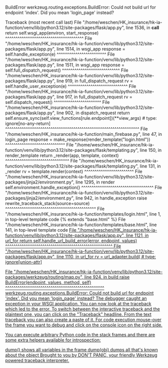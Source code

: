 BuildError
werkzeug.routing.exceptions.BuildError: Could not build url for endpoint 'index'. Did you mean 'login_page' instead?

Traceback (most recent call last)
File "/home/weschen/HK_insurance/hk-ia-function/venv/lib/python3.12/site-packages/flask/app.py", line 1536, in __call__
return self.wsgi_app(environ, start_response)
       ^^^^^^^^^^^^^^^^^^^^^^^^^^^^^^^^^^^^^^
File "/home/weschen/HK_insurance/hk-ia-function/venv/lib/python3.12/site-packages/flask/app.py", line 1514, in wsgi_app
response = self.handle_exception(e)
           ^^^^^^^^^^^^^^^^^^^^^^^^
File "/home/weschen/HK_insurance/hk-ia-function/venv/lib/python3.12/site-packages/flask/app.py", line 1511, in wsgi_app
response = self.full_dispatch_request()
           ^^^^^^^^^^^^^^^^^^^^^^^^^^^^
File "/home/weschen/HK_insurance/hk-ia-function/venv/lib/python3.12/site-packages/flask/app.py", line 919, in full_dispatch_request
rv = self.handle_user_exception(e)
     ^^^^^^^^^^^^^^^^^^^^^^^^^^^^^
File "/home/weschen/HK_insurance/hk-ia-function/venv/lib/python3.12/site-packages/flask/app.py", line 917, in full_dispatch_request
rv = self.dispatch_request()
     ^^^^^^^^^^^^^^^^^^^^^^^
File "/home/weschen/HK_insurance/hk-ia-function/venv/lib/python3.12/site-packages/flask/app.py", line 902, in dispatch_request
return self.ensure_sync(self.view_functions[rule.endpoint])(**view_args)  # type: ignore[no-any-return]
       ^^^^^^^^^^^^^^^^^^^^^^^^^^^^^^^^^^^^^^^^^^^^^^^^^^^^^^^^^^^^^^^^^
File "/home/weschen/HK_insurance/hk-ia-function/main_firebase.py", line 47, in login_page
response = make_response(render_template("login.html"))
                         ^^^^^^^^^^^^^^^^^^^^^^^^^^^^^
File "/home/weschen/HK_insurance/hk-ia-function/venv/lib/python3.12/site-packages/flask/templating.py", line 150, in render_template
return _render(app, template, context)
       ^^^^^^^^^^^^^^^^^^^^^^^^^^^^^^^
File "/home/weschen/HK_insurance/hk-ia-function/venv/lib/python3.12/site-packages/flask/templating.py", line 131, in _render
rv = template.render(context)
     ^^^^^^^^^^^^^^^^^^^^^^^^
File "/home/weschen/HK_insurance/hk-ia-function/venv/lib/python3.12/site-packages/jinja2/environment.py", line 1295, in render
self.environment.handle_exception()
^^^^^^^^^^^^^^^^^^^^^^^^^^^^^^^^^^^
File "/home/weschen/HK_insurance/hk-ia-function/venv/lib/python3.12/site-packages/jinja2/environment.py", line 942, in handle_exception
raise rewrite_traceback_stack(source=source)
^^^^^^^^^^^^^^^^^^^^^^^^^^^^^^^^^^^^^^^^^^^^
File "/home/weschen/HK_insurance/hk-ia-function/templates/login.html", line 1, in top-level template code
{% extends "base.html" %}
File "/home/weschen/HK_insurance/hk-ia-function/templates/base.html", line 141, in top-level template code
<a class="navbar-brand" href="{{ url_for('index') }}">
File "/home/weschen/HK_insurance/hk-ia-function/venv/lib/python3.12/site-packages/flask/app.py", line 1121, in url_for
return self.handle_url_build_error(error, endpoint, values)
       ^^^^^^^^^^^^^^^^^^^^^^^^^^^^^^^^^^^^^^^^^^^^^^^^^^^^
File "/home/weschen/HK_insurance/hk-ia-function/venv/lib/python3.12/site-packages/flask/app.py", line 1110, in url_for
rv = url_adapter.build(  # type: ignore[union-attr]
     
File "/home/weschen/HK_insurance/hk-ia-function/venv/lib/python3.12/site-packages/werkzeug/routing/map.py", line 924, in build
raise BuildError(endpoint, values, method, self)
^^^^^^^^^^^^^^^^^^^^^^^^^^^^^^^^^^^^^^^^^^^^^^^^
werkzeug.routing.exceptions.BuildError: Could not build url for endpoint 'index'. Did you mean 'login_page' instead?
The debugger caught an exception in your WSGI application. You can now look at the traceback which led to the error.
To switch between the interactive traceback and the plaintext one, you can click on the "Traceback" headline. From the text traceback you can also create a paste of it. For code execution mouse-over the frame you want to debug and click on the console icon on the right side.

You can execute arbitrary Python code in the stack frames and there are some extra helpers available for introspection:

dump() shows all variables in the frame
dump(obj) dumps all that's known about the object
Brought to you by DON'T PANIC, your friendly Werkzeug powered traceback interpreter.